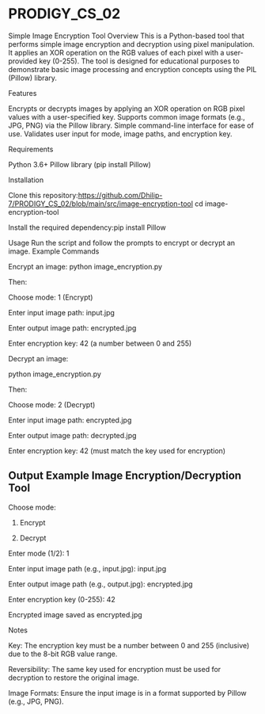 # PRODIGY_CS_02

Simple Image Encryption Tool
Overview
This is a Python-based tool that performs simple image encryption and decryption using pixel manipulation. It applies an XOR operation on the RGB values of each pixel with a user-provided key (0-255). The tool is designed for educational purposes to demonstrate basic image processing and encryption concepts using the PIL (Pillow) library.

Features

Encrypts or decrypts images by applying an XOR operation on RGB pixel values with a user-specified key.
Supports common image formats (e.g., JPG, PNG) via the Pillow library.
Simple command-line interface for ease of use.
Validates user input for mode, image paths, and encryption key.

Requirements

Python 3.6+
Pillow library (pip install Pillow)

Installation

Clone this repository:https://github.com/Dhilip-7/PRODIGY_CS_02/blob/main/src/image-encryption-tool
cd image-encryption-tool


Install the required dependency:pip install Pillow



Usage
Run the script and follow the prompts to encrypt or decrypt an image.
Example Commands

Encrypt an image:
python image_encryption.py

Then:

Choose mode: 1 (Encrypt)

Enter input image path: input.jpg

Enter output image path: encrypted.jpg

Enter encryption key: 42 (a number between 0 and 255)



Decrypt an image:

python image_encryption.py

Then:

Choose mode: 2 (Decrypt)

Enter input image path: encrypted.jpg

Enter output image path: decrypted.jpg

Enter encryption key: 42 (must match the key used for encryption)



Output Example
Image Encryption/Decryption Tool
--------------------------------
Choose mode:

1. Encrypt
   
2. Decrypt
   
Enter mode (1/2): 1

Enter input image path (e.g., input.jpg): input.jpg

Enter output image path (e.g., output.jpg): encrypted.jpg

Enter encryption key (0-255): 42

Encrypted image saved as encrypted.jpg


Notes

Key: The encryption key must be a number between 0 and 255 (inclusive) due to the 8-bit RGB value range.

Reversibility: The same key used for encryption must be used for decryption to restore the original image.

Image Formats: Ensure the input image is in a format supported by Pillow (e.g., JPG, PNG).
